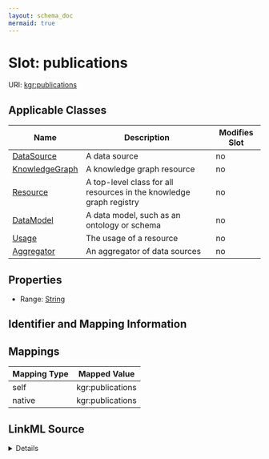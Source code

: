 ```yaml
---
layout: schema_doc
mermaid: true
---
```




# Slot: publications



URI: [kgr:publications](https://w3id.org/bridge2ai/data-sheets-schema/publications)



<!-- no inheritance hierarchy -->





## Applicable Classes

| Name | Description | Modifies Slot |
| --- | --- | --- |
| [DataSource](DataSource.html) | A data source |  no  |
| [KnowledgeGraph](KnowledgeGraph.html) | A knowledge graph resource |  no  |
| [Resource](Resource.html) | A top-level class for all resources in the knowledge graph registry |  no  |
| [DataModel](DataModel.html) | A data model, such as an ontology or schema |  no  |
| [Usage](Usage.html) | The usage of a resource |  no  |
| [Aggregator](Aggregator.html) | An aggregator of data sources |  no  |







## Properties

* Range: [String](String.html)





## Identifier and Mapping Information








## Mappings

| Mapping Type | Mapped Value |
| ---  | ---  |
| self | kgr:publications |
| native | kgr:publications |




## LinkML Source

<details>
```yaml
name: publications
alias: publications
domain_of:
- Resource
- Usage
range: string

```
</details>
